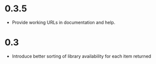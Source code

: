 # 0.3.5
- Provide working URLs in documentation and help.

# 0.3
- Introduce better sorting of library availability for each item returned
